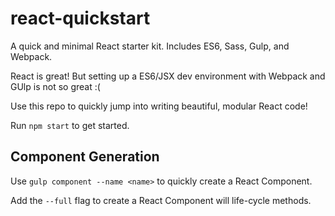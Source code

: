 # react-quickstart

A quick and minimal React starter kit. Includes ES6, Sass, Gulp, and Webpack.

React is great! But setting up a ES6/JSX dev environment with Webpack and GUlp is not so great :(

Use this repo to quickly jump into writing beautiful, modular React code!

Run `npm start` to get started.

## Component Generation

Use `gulp component --name <name>` to quickly create a React Component.

Add the `--full` flag to create a React Component will life-cycle methods.